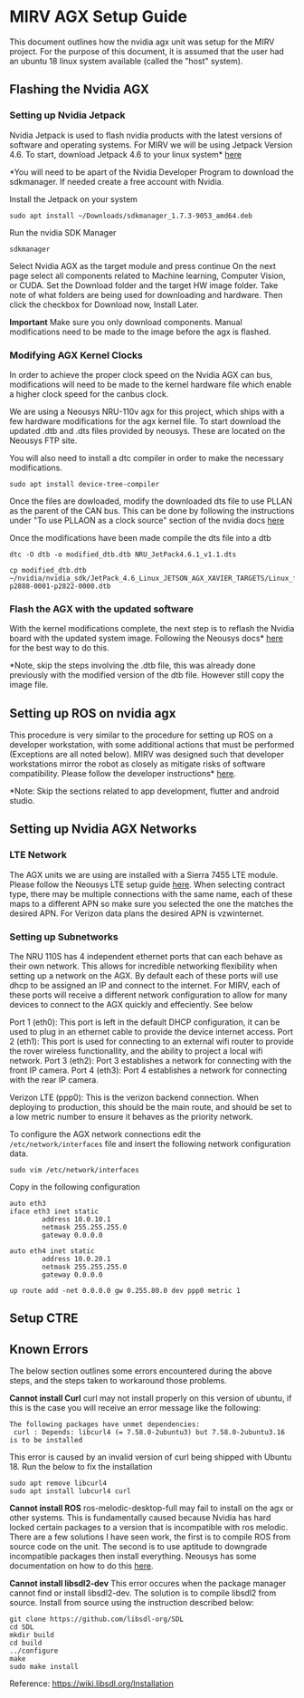 # MIRV AGX Setup Guide

This document outlines how the nvidia agx unit was setup for the MIRV project. For the purpose of this document, it is assumed that the user had an ubuntu 18 linux system available (called the "host" system).

## Flashing the Nvidia AGX
### Setting up Nvidia Jetpack
Nvidia Jetpack is used to flash nvidia products with the latest versions of software and operating systems. For MIRV we will be using Jetpack Version 4.6. To start, download Jetpack 4.6 to your linux system* [here](https://developer.nvidia.com/jetpack-sdk-46)

*You will need to be apart of the Nvidia Developer Program to download the sdkmanager. If needed create a free account with Nvidia.


Install the Jetpack on your system

```
sudo apt install ~/Downloads/sdkmanager_1.7.3-9053_amd64.deb
```


Run the nvidia SDK Manager
```
sdkmanager
```

Select Nvidia AGX as the target module and press continue
On the next page select all components related to Machine learning, Computer Vision, or CUDA. Set the Download folder and the target HW image folder. Take note of what folders are being used for downloading and hardware. Then click the checkbox for Download now, Install Later.

**Important** Make sure you only download components. Manual modifications need to be made to the image before the agx is flashed.

### Modifying AGX Kernel Clocks
In order to achieve the proper clock speed on the Nvidia AGX can bus, modifications will need to be made to the kernel hardware file which enable a higher clock speed for the canbus clock.

We are using a Neousys NRU-110v agx for this project, which ships with a few hardware modifications for the agx kernel file. To start download the updated .dtb and .dts files provided by neousys. These are located on the Neousys FTP site.

You will also need to install a dtc compiler in order to make the necessary modifications.

```
sudo apt install device-tree-compiler
```

Once the files are dowloaded, modify the downloaded dts file to use PLLAN as the parent of the CAN bus. This can be done by following the instructions under "To use PLLAON as a clock source" section of the nvidia docs [here](https://docs.nvidia.com/jetson/archives/r34.1/DeveloperGuide/text/SD/Clocks.html?highlight=PLLAON)

Once the modifications have been made compile the dts file into a dtb 

```
dtc -O dtb -o modified_dtb.dtb NRU_JetPack4.6.1_v1.1.dts
```


```
cp modified_dtb.dtb ~/nvidia/nvidia_sdk/JetPack_4.6_Linux_JETSON_AGX_XAVIER_TARGETS/Linux_for_Tegra/kernel/dtb/tegra194-p2888-0001-p2822-0000.dtb
```

### Flash the AGX with the updated software

With the kernel modifications complete, the next step is to reflash the Nvidia board with the updated system image. Following the Neousys docs* [here](https://neousys.gitbook.io/nru-series/nru-series/3.-reflash-nru-110v-or-nru-120s) for the best way to do this.

*Note, skip the steps involving the .dtb file, this was already done previously with the modified version of the dtb file. However still copy the image file.


## Setting up ROS on nvidia agx

This procedure is very similar to the procedure for setting up ROS on a developer workstation, with some additional actions that must be performed (Exceptions are all noted below). MIRV was designed such that developer workstations mirror the robot as closely as mitigate risks of software compatibility. Please follow the developer instructions* [here](installation.md).

*Note: Skip the sections related to app development, flutter and android studio.


## Setting up Nvidia AGX Networks
### LTE Network
The AGX units we are using are installed with a Sierra 7455 LTE module. Please follow the Neousys LTE setup guide [here](https://neousys.gitbook.io/nru-series/nru-series/peripherals/4g-lte-_-sierra-em7455-on-nru-100). When selecting contract type, there may be multiple connections with the same name, each of these maps to a different APN so make sure you selected the one the matches the desired APN. For Verizon data plans the desired APN is vzwinternet.

### Setting up Subnetworks
The NRU 110S has 4 independent ethernet ports that can each behave as their own network. This allows for incredible networking flexibility when setting up a network on the AGX. By default each of these ports will use dhcp to be assigned an IP and connect to the internet. For MIRV, each of these ports will receive a different network configuration to allow for many devices to connect to the AGX quickly and effeciently. See below

Port 1 (eth0): This port is left in the default DHCP configuration, it can be used to plug in an ethernet cable to provide the device internet access.
Port 2 (eth1): This port is used for connecting to an external wifi router to provide the rover wireless functionallity, and the ability to project a local wifi network.
Port 3 (eth2): Port 3 establishes a network for connecting with the front IP camera. 
Port 4 (eth3): Port 4 establishes a network for connecting with the rear IP camera.


Verizon LTE (ppp0): This is the verizon backend connection. When deploying to production, this should be the main route, and should be set to a low metric number to ensure it behaves as the priority network.

To configure the AGX network connections edit the `/etc/network/interfaces` file and insert the following network configuration data.

```
sudo vim /etc/network/interfaces
```

Copy in the following configuration
```
auto eth3
iface eth3 inet static
        address 10.0.10.1
        netmask 255.255.255.0
        gateway 0.0.0.0
    
auto eth4 inet static
        address 10.0.20.1
        netmask 255.255.255.0
        gateway 0.0.0.0
        
up route add -net 0.0.0.0 gw 0.255.80.0 dev ppp0 metric 1
```



## Setup CTRE

## Known Errors
The below section outlines some errors encountered during the above steps, and the steps taken to workaround those problems.

**Cannot install Curl**
curl may not install properly on this version of ubuntu, if this is the case you will receive an error message like the following:

```
The following packages have unmet dependencies:
 curl : Depends: libcurl4 (= 7.58.0-2ubuntu3) but 7.58.0-2ubuntu3.16 is to be installed
```

This error is caused by an invalid version of curl being shipped with Ubuntu 18. Run the below to fix the installation
```
sudo apt remove libcurl4
sudo apt install lubcurl4 curl
```

**Cannot install ROS**
ros-melodic-desktop-full may fail to install on the agx or other systems. This is fundamentally caused because Nvidia has hard locked certain packages to a version that is incompatible with ros melodic. There are a few solutions I have seen work, the first is to compile ROS from source code on the unit. The second is to use aptitude to downgrade incompatible packages then install everything. Neousys has some documentation on how to do this [here](https://neousys.gitbook.io/nru-series/nru-series/2.-software-related/ros-installation).

**Cannot install libsdl2-dev**
This error occures when the package manager cannot find or install libsdl2-dev. The solution is to compile libsdl2 from source. Install from source using the instruction described below:

```
git clone https://github.com/libsdl-org/SDL
cd SDL
mkdir build
cd build
../configure
make
sudo make install
```

Reference: https://wiki.libsdl.org/Installation

